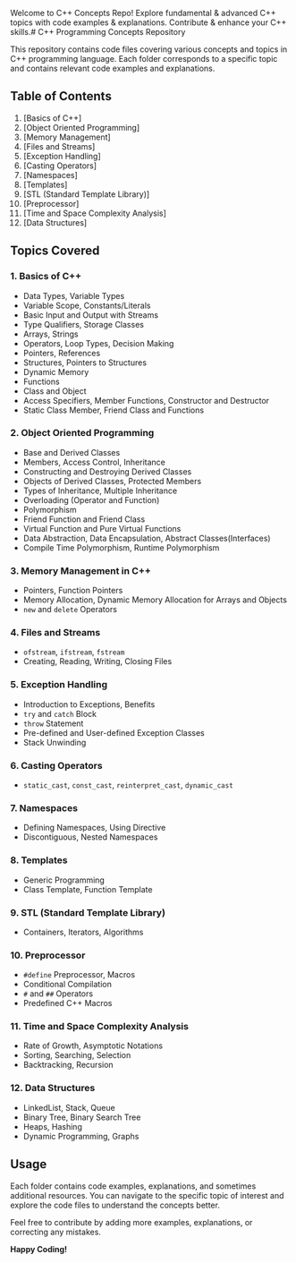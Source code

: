 Welcome to C++ Concepts Repo! Explore fundamental & advanced C++ topics with code examples & explanations. Contribute & enhance your C++ skills.# C++ Programming Concepts Repository

This repository contains code files covering various concepts and topics in C++ programming language. Each folder corresponds to a specific topic and contains relevant code examples and explanations.

## Table of Contents

1. [Basics of C++]
2. [Object Oriented Programming]
3. [Memory Management]
4. [Files and Streams]
5. [Exception Handling]
6. [Casting Operators]
7. [Namespaces]
8. [Templates]
9. [STL (Standard Template Library)]
10. [Preprocessor]
11. [Time and Space Complexity Analysis]
12. [Data Structures]

## Topics Covered

### 1. Basics of C++
- Data Types, Variable Types
- Variable Scope, Constants/Literals
- Basic Input and Output with Streams
- Type Qualifiers, Storage Classes
- Arrays, Strings
- Operators, Loop Types, Decision Making
- Pointers, References
- Structures, Pointers to Structures
- Dynamic Memory
- Functions
- Class and Object
- Access Specifiers, Member Functions, Constructor and Destructor
- Static Class Member, Friend Class and Functions

### 2. Object Oriented Programming
- Base and Derived Classes
- Members, Access Control, Inheritance
- Constructing and Destroying Derived Classes
- Objects of Derived Classes, Protected Members
- Types of Inheritance, Multiple Inheritance
- Overloading (Operator and Function)
- Polymorphism
- Friend Function and Friend Class
- Virtual Function and Pure Virtual Functions
- Data Abstraction, Data Encapsulation, Abstract Classes(Interfaces)
- Compile Time Polymorphism, Runtime Polymorphism

### 3. Memory Management in C++
- Pointers, Function Pointers
- Memory Allocation, Dynamic Memory Allocation for Arrays and Objects
- `new` and `delete` Operators

### 4. Files and Streams
- `ofstream`, `ifstream`, `fstream`
- Creating, Reading, Writing, Closing Files

### 5. Exception Handling
- Introduction to Exceptions, Benefits
- `try` and `catch` Block
- `throw` Statement
- Pre-defined and User-defined Exception Classes
- Stack Unwinding

### 6. Casting Operators
- `static_cast`, `const_cast`, `reinterpret_cast`, `dynamic_cast`

### 7. Namespaces
- Defining Namespaces, Using Directive
- Discontiguous, Nested Namespaces

### 8. Templates
- Generic Programming
- Class Template, Function Template

### 9. STL (Standard Template Library)
- Containers, Iterators, Algorithms

### 10. Preprocessor
- `#define` Preprocessor, Macros
- Conditional Compilation
- `#` and `##` Operators
- Predefined C++ Macros

### 11. Time and Space Complexity Analysis
- Rate of Growth, Asymptotic Notations
- Sorting, Searching, Selection
- Backtracking, Recursion

### 12. Data Structures
- LinkedList, Stack, Queue
- Binary Tree, Binary Search Tree
- Heaps, Hashing
- Dynamic Programming, Graphs

## Usage
Each folder contains code examples, explanations, and sometimes additional resources. You can navigate to the specific topic of interest and explore the code files to understand the concepts better.

Feel free to contribute by adding more examples, explanations, or correcting any mistakes.

**Happy Coding!**

